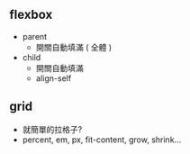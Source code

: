 ## flexbox

 - parent
   - 開關自動填滿 ( 全體 )
 - child
   - 開關自動填滿
   - align-self

## grid

 - 就簡單的拉格子? 
 - percent, em, px, fit-content, grow, shrink...
